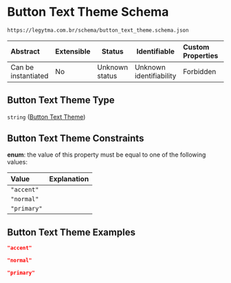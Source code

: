 # Button Text Theme Schema

```txt
https://legytma.com.br/schema/button_text_theme.schema.json
```




| Abstract            | Extensible | Status         | Identifiable            | Custom Properties | Additional Properties | Access Restrictions | Defined In                                                                                      |
| :------------------ | ---------- | -------------- | ----------------------- | :---------------- | --------------------- | ------------------- | ----------------------------------------------------------------------------------------------- |
| Can be instantiated | No         | Unknown status | Unknown identifiability | Forbidden         | Allowed               | none                | [button_text_theme.schema.json](../schema/button_text_theme.schema.json "open original schema") |

## Button Text Theme Type

`string` ([Button Text Theme](button_text_theme.md))

## Button Text Theme Constraints

**enum**: the value of this property must be equal to one of the following values:

| Value       | Explanation |
| :---------- | ----------- |
| `"accent"`  |             |
| `"normal"`  |             |
| `"primary"` |             |

## Button Text Theme Examples

```json
"accent"
```

```json
"normal"
```

```json
"primary"
```

